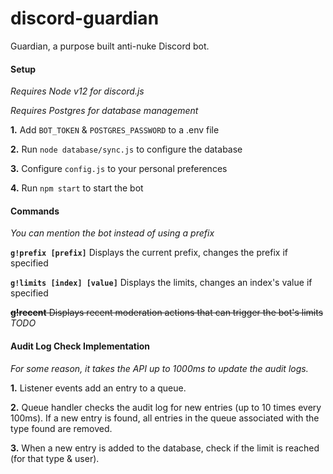 # discord-guardian
Guardian, a purpose built anti-nuke Discord bot.

#### Setup

*Requires Node v12 for discord.js*

*Requires Postgres for database management*

**1.** Add `BOT_TOKEN` & `POSTGRES_PASSWORD` to a .env file

**2.** Run `node database/sync.js` to configure the database

**3.** Configure `config.js` to your personal preferences

**4.** Run `npm start` to start the bot

#### Commands

*You can mention the bot instead of using a prefix*

**`g!prefix [prefix]`** Displays the current prefix, changes the prefix if specified

**`g!limits [index] [value]`** Displays the limits, changes an index's value if specified

~~**g!recent** Displays recent moderation actions that can trigger the bot's limits~~ *TODO*

#### Audit Log Check Implementation

*For some reason, it takes the API up to 1000ms to update the audit logs.*

**1.** Listener events add an entry to a queue.

**2.** Queue handler checks the audit log for new entries (up to 10 times every 100ms). If a new entry is found, all entries in the queue associated with the type found are removed.

**3.** When a new entry is added to the database, check if the limit is reached (for that type & user).